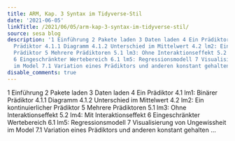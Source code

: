 ```yaml
---
title: ARM, Kap. 3 Syntax im Tidyverse-Stil
date: '2021-06-05'
linkTitle: /2021/06/05/arm-kap-3-syntax-im-tidyverse-stil/
source: sesa blog
description: '1 Einführung 2 Pakete laden 3 Daten laden 4 Ein Prädiktor 4.1 lm1: Binärer
  Prädiktor 4.1.1 Diagramm 4.1.2 Unterschied im Mittelwert 4.2 lm2: Ein kontinuierlicher
  Prädiktor 5 Mehrere Prädiktoren 5.1 lm3: Ohne Interaktionseffekt 5.2 lm4: Mit Interaktionseffekt
  6 Eingeschränkter Wertebereich 6.1 lm5: Regressionsmodell 7 Visualisierung von Ungewissheit
  im Model 7.1 Variation eines Prädiktors und anderen konstant gehalten ...'
disable_comments: true
---
```

1 Einführung 2 Pakete laden 3 Daten laden 4 Ein Prädiktor 4.1 lm1: Binärer Prädiktor 4.1.1 Diagramm 4.1.2 Unterschied im Mittelwert 4.2 lm2: Ein kontinuierlicher Prädiktor 5 Mehrere Prädiktoren 5.1 lm3: Ohne Interaktionseffekt 5.2 lm4: Mit Interaktionseffekt 6 Eingeschränkter Wertebereich 6.1 lm5: Regressionsmodell 7 Visualisierung von Ungewissheit im Model 7.1 Variation eines Prädiktors und anderen konstant gehalten ...
